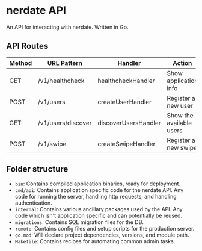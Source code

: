# nerdate API

An API for interacting with nerdate. Written in Go.

## API Routes

| Method | URL Pattern        | Handler              | Action                   |
| ------ | ------------------ | -------------------- | ------------------------ |
| GET    | /v1/healthcheck    | healthcheckHandler   | Show application info    |
| POST   | /v1/users          | createUserHandler    | Register a new user      |
| GET    | /v1/users/discover | discoverUsersHandler | Show the available users |
| POST   | /v1/swipe          | createSwipeHandler   | Register a new swipe     |

## Folder structure

* `bin`: Contains compiled application binaries, ready for deployment.
* `cmd/api`: Contains application specific code for the nerdate API. Any code for running the server, handling http requests, and handling authentication.
* `internal`: Contains various ancillary packages used by the API. Any code which isn't application specific and can potentially be reused.
* `migrations`: Contains SQL migration files for the DB.
* `remote`: Contains config files and setup scripts for the production server.
* `go.mod`: Will declare project dependencies, versions, and module path.
* `Makefile`: Contains recipes for automating common admin tasks.
